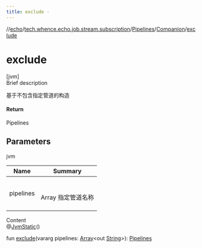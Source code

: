 ```yaml
---
title: exclude -
---
```

//[echo](../../../index.md)/[tech.whence.echo.job.stream.subscription](../../index.md)/[Pipelines](../index.md)/[Companion](index.md)/[exclude](exclude.md)



# exclude  
[jvm]  
Brief description  


基于不包含指定管道的构造



#### Return  


Pipelines



## Parameters  
  
jvm  
  
|  Name|  Summary| 
|---|---|
| pipelines| <br><br>Array<out String> 指定管道名称<br><br>
  
  
Content  
@[JvmStatic](https://kotlinlang.org/api/latest/jvm/stdlib/kotlin.jvm/-jvm-static/index.html)()  
  
fun [exclude](exclude.md)(vararg pipelines: [Array](https://kotlinlang.org/api/latest/jvm/stdlib/kotlin/-array/index.html)<out [String](https://kotlinlang.org/api/latest/jvm/stdlib/kotlin/-string/index.html)>): [Pipelines](../index.md)  




